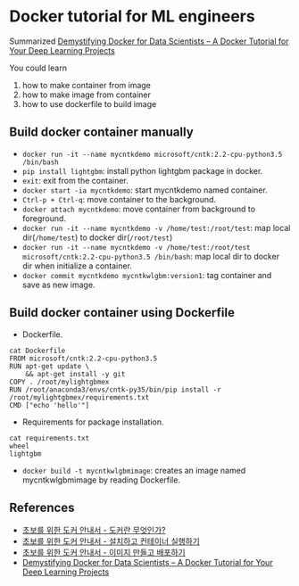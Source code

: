 # Docker tutorial for ML engineers

Summarized [Demystifying Docker for Data Scientists – A Docker Tutorial for Your Deep Learning Projects](https://blogs.technet.microsoft.com/machinelearning/2018/03/15/demystifying-docker-for-data-scientists-a-docker-tutorial-for-your-deep-learning-projects/) 

You could learn 
1. how to make container from image 
2. how to make image from container 
3. how to use dockerfile to build image 

## Build docker container manually 
- `docker run -it --name mycntkdemo microsoft/cntk:2.2-cpu-python3.5 /bin/bash`
- `pip install lightgbm`: install python lightgbm package in docker.
- `exit`: exit from the container.
- `docker start -ia mycntkdemo`: start mycntkdemo named container.
- `Ctrl-p + Ctrl-q`: move container to the background.
- `docker attach mycntkdemo`: move container from background to foreground.
- `docker run -it --name mycntkdemo -v /home/test:/root/test`: map local dir(`/home/test`) to docker dir(`/root/test`)
- `docker run -it --name mycntkdemo -v /home/test:/root/test microsoft/cntk:2.2-cpu-python3.5 /bin/bash`: map local dir to docker dir when initialize a container.
- `docker commit mycntkdemo mycntkwlgbm:version1`: tag container and save as new image.

## Build docker container using Dockerfile

- Dockerfile.

```
cat Dockerfile
FROM microsoft/cntk:2.2-cpu-python3.5
RUN apt-get update \
	&& apt-get install -y git
COPY . /root/mylightgbmex
RUN /root/anaconda3/envs/cntk-py35/bin/pip install -r /root/mylightgbmex/requirements.txt
CMD ["echo 'hello'"]
```

- Requirements for package installation. 

```
cat requirements.txt
wheel
lightgbm
```

- `docker build -t mycntkwlgbmimage`: creates an image named mycntkwlgbmimage by reading Dockerfile.

## References
- [초보를 위한 도커 안내서 - 도커란 무엇인가?](https://subicura.com/2017/01/19/docker-guide-for-beginners-1.html)
- [초보를 위한 도커 안내서 - 설치하고 컨테이너 실행하기](https://subicura.com/2017/01/19/docker-guide-for-beginners-2.html)
- [초보를 위한 도커 안내서 - 이미지 만들고 배포하기](https://subicura.com/2017/02/10/docker-guide-for-beginners-create-image-and-deploy.html)
- [Demystifying Docker for Data Scientists – A Docker Tutorial for Your Deep Learning Projects](https://blogs.technet.microsoft.com/machinelearning/2018/03/15/demystifying-docker-for-data-scientists-a-docker-tutorial-for-your-deep-learning-projects/)
